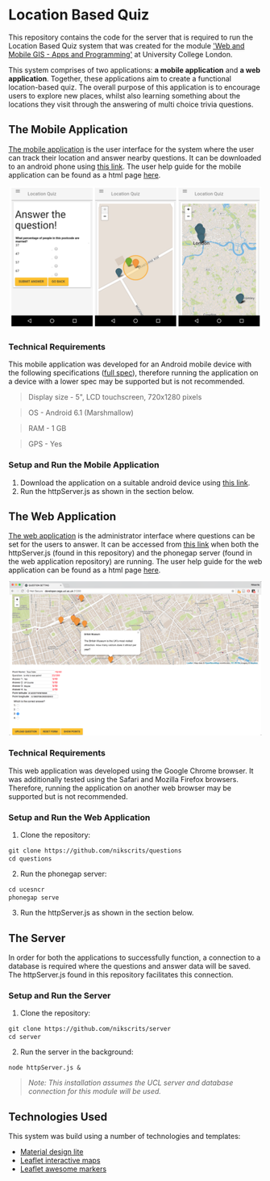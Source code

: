 


# Location Based Quiz

This repository contains the code for the server that is required to run the Location Based Quiz system that was created for the module ['Web and Mobile GIS - Apps and Programming'](https://sp.cege.ucl.ac.uk/study/Pages/Module-Guide.aspx?ModileCd=CEGEG077) at University College London.

This system comprises of two applications:  **a mobile application** and **a web application**. Together, these applications aim to create a functional location-based quiz. The overall purpose of this application is to encourage users to explore new places, whilst also learning something about the locations they visit through the answering of multi choice trivia questions.

## The Mobile Application
[The mobile application](https://github.com/nikscrits/quiz) is the user interface for the system where the user can track their location and answer nearby questions. It can be downloaded to an android phone using [this link](https://build.phonegap.com/apps/3152351/builds). The user help guide for the mobile application can be found  as a html page [here](https://rawgit.com/nikscrits/quiz/master/userguide/Quiz%20User%20Guide.html).

<div style="text-align:center"><img src="https://github.com/nikscrits/server/blob/master/screenshots/mobapp.png" width="500"></div>

### Technical Requirements

This mobile application was developed for an Android mobile device with the following specifications ([full spec](https://www.gsmarena.com/motorola_moto_g_(3rd_gen)-7247.php)), therefore running the application on a device with a lower spec may be supported but is not recommended.

>Display size - 5", LCD touchscreen, 720x1280 pixels

> OS  - Android 6.1 (Marshmallow)

> RAM - 1 GB

>  GPS - Yes

### Setup and Run the Mobile Application

1. Download the application on a suitable android device using [this link](https://build.phonegap.com/apps/3152351/builds).
3. Run the httpServer.js as shown in the section below.

## The Web Application
[The web application](https://github.com/nikscrits/questions) is the administrator interface where questions can be set for the users to answer. It can be accessed from [this link](https://http://developer.cege.ucl.ac.uk:31288/) when both the httpServer.js (found in this repository) and the phonegap server (found in the web application repository) are running. The user help guide for the web application can be found as a html page [here](https://rawgit.com/nikscrits/questions/master/userguide/Questions%20User%20Guide.html).

<div style="text-align:center"><img src="https://github.com/nikscrits/server/blob/master/screenshots/webapp.png" width="500"></div>

### Technical Requirements

This web application was developed using the Google Chrome browser. It was additionally tested using the Safari and Mozilla Firefox browsers. Therefore, running the application on another web browser may be supported but is not recommended.

### Setup and Run the Web Application

 1. Clone the repository:
```
git clone https://github.com/nikscrits/questions
cd questions
```
2. Run the phonegap server:
```
cd ucesncr
phonegap serve
```
3. Run the httpServer.js as shown in the section below.

## The Server
In order for both the applications to successfully function, a connection to a database is required where the questions and answer data will be saved. The httpServer.js found in this repository facilitates this connection.

### Setup and Run the Server

 1. Clone the repository:
```
git clone https://github.com/nikscrits/server
cd server
```
2. Run the server in the background:
```
node httpServer.js &
```

>*Note: This installation assumes the UCL server and database connection for this module will be used.*

## Technologies Used

This system was build using a number of technologies and templates:

 - [Material design lite](https://getmdl.io/)
 - [Leaflet interactive maps](https://leafletjs.com/)
 - [Leaflet awesome markers](https://github.com/lvoogdt/Leaflet.awesome-markers)
